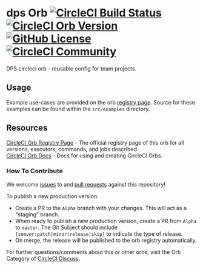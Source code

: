 # dps Orb [![CircleCI Build Status](https://circleci.com/gh/ministryofjustice/dps-circleci-orb.svg?style=shield "CircleCI Build Status")](https://circleci.com/gh/ministryofjustice/dps-circleci-orb) [![CircleCI Orb Version](https://img.shields.io/badge/endpoint.svg?url=https://badges.circleci.io/orb/ministryofjustice/dps)](https://circleci.com/orbs/registry/orb/ministryofjustice/dps) [![GitHub License](https://img.shields.io/badge/license-MIT-lightgrey.svg)](https://raw.githubusercontent.com/ministryofjustice/dps-circleci-orb/master/LICENSE) [![CircleCI Community](https://img.shields.io/badge/community-CircleCI%20Discuss-343434.svg)](https://discuss.circleci.com/c/ecosystem/orbs)

DPS circleci orb - reusable config for team projects.

## Usage

Example use-cases are provided on the orb [registry page](https://circleci.com/orbs/registry/orb/ministryofjustice/dps#usage-examples). Source for these examples can be found within the `src/examples` directory.


## Resources

[CircleCI Orb Registry Page](https://circleci.com/orbs/registry/orb/ministryofjustice/dps) - The official registry page of this orb for all versions, executors, commands, and jobs described.  
[CircleCI Orb Docs](https://circleci.com/docs/2.0/orb-intro/#section=configuration) - Docs for using and creating CircleCI Orbs.  

### How To Contribute

We welcome [issues](https://github.com/ministryofjustice/dps-circleci-orb/issues) to and [pull requests](https://github.com/ministryofjustice/dps-circleci-orb/pulls) against this repository!

To publish a new production version:
* Create a PR to the `Alpha` branch with your changes. This will act as a "staging" branch.
* When ready to publish a new production version, create a PR from `Alpha` to `master`. The Git Subject should include `[semver:patch|minor|release|skip]` to indicate the type of release.
* On merge, the release will be published to the orb registry automatically.

For further questions/comments about this or other orbs, visit the Orb Category of [CircleCI Discuss](https://discuss.circleci.com/c/orbs).

